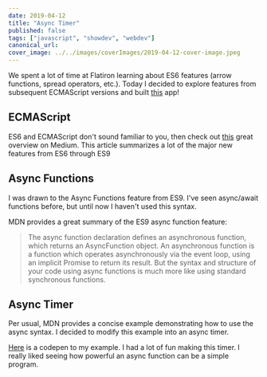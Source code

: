 ```yaml
---
date: 2019-04-12
title: "Async Timer"
published: false
tags: ["javascript", "showdev", "webdev"]
canonical_url:
cover_image: ../../images/coverImages/2019-04-12-cover-image.jpeg
---
```


We spent a lot of time at Flatiron learning about ES6 features (arrow functions, spread operators, etc.). Today I decided to explore features from subsequent ECMAScript versions and built [this](https://codepen.io/edezekiel/pen/PgKwKe?editors=1111) app!

## ECMAScript

ES6 and ECMAScript don't sound familiar to you, then check out [this](https://medium.com/@madasamy/javascript-brief-history-and-ecmascript-es6-es7-es8-features-673973394df4) great overview on Medium. This article summarizes a lot of the major new features from ES6 through ES9

## Async Functions

I was drawn to the Async Functions feature from ES9\. I've seen async/await functions before, but until now I haven't used this syntax.

MDN provides a great summary of the ES9 async function feature:

> The async function declaration defines an asynchronous function, which returns an AsyncFunction object. An asynchronous function is a function which operates asynchronously via the event loop, using an implicit Promise to return its result. But the syntax and structure of your code using async functions is much more like using standard synchronous functions.

## Async Timer

Per usual, MDN provides a concise example demonstrating how to use the async syntax. I decided to modify this example into an async timer.

[Here](https://codepen.io/edezekiel/pen/PgKwKe?editors=1111) is a codepen to my example. I had a lot of fun making this timer. I really liked seeing how powerful an async function can be a simple program.
